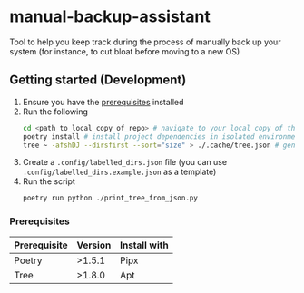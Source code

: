 # manual-backup-assistant
Tool to help you keep track during the process of manually back up your system (for instance, to cut bloat before moving to a new OS)

## Getting started (Development)

1. Ensure you have the [prerequisites](#prerequisites) installed
2. Run the following
    ```bash
    cd <path_to_local_copy_of_repo> # navigate to your local copy of this repo
    poetry install # install project dependencies in isolated environment
    tree ~ -afshDJ --dirsfirst --sort="size" > ./.cache/tree.json # generate dir tree report
    ```
3. Create a `.config/labelled_dirs.json` file (you can use `.config/labelled_dirs.example.json` as a template)
4. Run the script
    ```bash
    poetry run python ./print_tree_from_json.py
    ```

### Prerequisites

| Prerequisite | Version | Install with |
| ------------ | ------- | ------------ |
| Poetry       | >1.5.1  | Pipx         |
| Tree         | >1.8.0  | Apt          |
